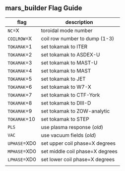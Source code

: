 ## mars_builder Flag Guide

|     flag     |           description           |
|--------------|---------------------------------|
| `NC`=X       | toroidal mode number            |
| `COILROW`=X  | coil row number to dump (1-3)   |
| `TOKAMAK`=1  | set tokamak to ITER             |
| `TOKAMAK`=2  | set tokamak to ASDEX-U          |
| `TOKAMAK`=3  | set tokamak to MAST-U           |
| `TOKAMAK`=4  | set tokamak to MAST             |
| `TOKAMAK`=5  | set tokamak to JET              |
| `TOKAMAK`=6  | set tokamak to W7-X             |
| `TOKAMAK`=7  | set tokamak to CTF-York         |
| `TOKAMAK`=8  | set tokamak to DIII-D           |
| `TOKAMAK`=9  | set tokamak to ZOW-analytic     |
| `TOKAMAK`=10 | set tokamak to STEP             |
| `PLS`        | use plasma response (*old*)     |
| `VAC`        | use vacuum fields (*old*)       |
| `UPHASE`=XD0 | set upper coil phase=X degrees  |
| `MPHASE`=XD0 | set middle coil phase=X degrees |
| `LPHASE`=XD0 | set lower coil phase=X degrees  |
|              |                                 |
